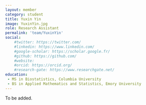 ```yaml
---
layout: member
category: student
title: Yuxin Yin
image: YuxinYin.jpg
role: Research Assistant
permalink: 'team/YuxinYin'
social:
    #twitter: https://twitter.com/
    #linkedin: https://www.linkedin.com/
    #google-scholar: https://scholar.google.fr/
    #github: https://github.com/
    #website:
    #orcid: https://orcid.org/
    #research-gate: https://www.researchgate.net/
education:
 - MS in Biostatistics, Columbia University
 - BS in Applied Mathematics and Statistics, Emory University
---
```


To be added.